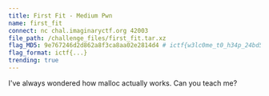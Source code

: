 ```yaml
---
title: First Fit - Medium Pwn
name: first_fit
connect: nc chal.imaginaryctf.org 42003
file_path: /challenge_files/first_fit.tar.xz
flag_MD5: 9e767246d2d862a8f3ca8aa02e2814d4 # ictf{w3lc0me_t0_h34p_24bd59b0}
flag_format: ictf{...}
trending: true
---
```


I've always wondered how malloc actually works. Can you teach me?
